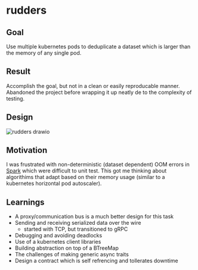 # rudders

## Goal
Use multiple kubernetes pods to deduplicate a dataset which is larger than the memory of any single pod.

## Result
Accomplish the goal, but not in a clean or easily reproducable manner.  Abandoned the project before wrapping it up neatly de to the complexity of testing.

## Design

![rudders drawio](https://user-images.githubusercontent.com/13628629/146095452-d9bb7e5c-773c-4134-b38e-f4f93248e21a.png)


## Motivation

I was frustrated with non-deterministic (dataset dependent) OOM errors in [Spark](https://spark.apache.org/docs/latest/) which were difficult to unit test.  This got me thinking about algorithims that adapt based on their memory usage (similar to a kubernetes horizontal pod autoscaler).

## Learnings

* A proxy/communication bus is a much better design for this task
* Sending and receiving serialized data over the wire
  * started with TCP, but transitioned to gRPC
* Debugging and avoiding deadlocks
* Use of a kubernetes client libraries
* Building abstraction on top of a BTreeMap
* The challenges of making generic async traits
* Design a contract which is self refrencing and tollerates downtime
